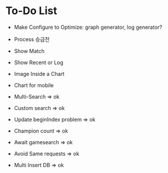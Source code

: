 # To-Do List
* Make Configure to Optimize: graph generator, log generator?
* Process 승급전
* Show Match
* Show Recent or Log
* Image Inside a Chart
* Chart for mobile


* Multi-Search => ok
* Custom search => ok
* Update beginIndex problem => ok
* Champion count => ok
* Await gamesearch => ok
* Avoid Same requests => ok
* Multi Insert DB => ok